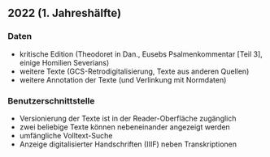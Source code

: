 ## 2022 (1. Jahreshälfte)
### Daten
- kritische Edition (Theodoret in Dan., Eusebs Psalmenkommentar [Teil 3], einige Homilien Severians)
- weitere Texte (GCS-Retrodigitalisierung, Texte aus anderen Quellen)
- weitere Annotation der Texte (und Verlinkung mit Normdaten)

### Benutzerschnittstelle
- Versionierung der Texte ist in der Reader-Oberfläche zugänglich
- zwei beliebige Texte können nebeneinander angezeigt werden
- umfängliche Volltext-Suche
- Anzeige digitalisierter Handschriften (IIIF) neben Transkriptionen
